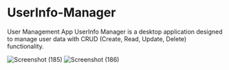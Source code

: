 # UserInfo-Manager
User Management App
UserInfo Manager is a desktop application designed to manage user data with CRUD (Create, Read, Update, Delete) functionality. 

![Screenshot (185)](https://github.com/user-attachments/assets/7e0c323e-6d30-4a43-8354-caa978fa12ce)
![Screenshot (186)](https://github.com/user-attachments/assets/77e8b3fb-7d07-4334-81d4-60cd527172ef)
